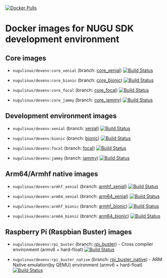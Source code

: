 [![Docker Pulls](https://img.shields.io/docker/pulls/nugulinux/devenv.svg)](https://hub.docker.com/r/nugulinux/devenv/)

# Docker images for NUGU SDK development environment

## Core images

* `nugulinux/devenv:core_xenial` (branch: [core_xenial](https://github.com/nugulinux/docker-devenv/tree/core_xenial))
  [![Build Status](https://github.com/nugulinux/docker-devenv/workflows/Docker%20publish%20-%20core_xenial/badge.svg)](https://github.com/nugulinux/docker-devenv/actions?query=workflow%3A%22Docker+publish+-+core_xenial%22)

* `nugulinux/devenv:core_bionic` (branch: [core_bionic](https://github.com/nugulinux/docker-devenv/tree/core_bionic))
  [![Build Status](https://github.com/nugulinux/docker-devenv/workflows/Docker%20publish%20-%20core_bionic/badge.svg)](https://github.com/nugulinux/docker-devenv/actions?query=workflow%3A%22Docker+publish+-+core_bionic%22)

* `nugulinux/devenv:core_focal` (branch: [core_focal](https://github.com/nugulinux/docker-devenv/tree/core_focal))
  [![Build Status](https://github.com/nugulinux/docker-devenv/workflows/Docker%20publish%20-%20core_focal/badge.svg)](https://github.com/nugulinux/docker-devenv/actions?query=workflow%3A%22Docker+publish+-+core_focal%22)

* `nugulinux/devenv:core_jammy` (branch: [core_jammy](https://github.com/nugulinux/docker-devenv/tree/core_jammy))
  [![Build Status](https://github.com/nugulinux/docker-devenv/workflows/Docker%20publish%20-%20core_jammy/badge.svg)](https://github.com/nugulinux/docker-devenv/actions?query=workflow%3A%22Docker+publish+-+core_jammy%22)

## Development environment images

* `nugulinux/devenv:xenial` (branch: [xenial](https://github.com/nugulinux/docker-devenv/tree/xenial))
  [![Build Status](https://github.com/nugulinux/docker-devenv/workflows/Docker%20publish%20-%20xenial/badge.svg)](https://github.com/nugulinux/docker-devenv/actions?query=workflow%3A%22Docker+publish+-+xenial%22)

* `nugulinux/devenv:bionic` (branch: [bionic](https://github.com/nugulinux/docker-devenv/tree/bionic))
  [![Build Status](https://github.com/nugulinux/docker-devenv/workflows/Docker%20publish%20-%20bionic/badge.svg)](https://github.com/nugulinux/docker-devenv/actions?query=workflow%3A%22Docker+publish+-+bionic%22)

* `nugulinux/devenv:focal` (branch: [focal](https://github.com/nugulinux/docker-devenv/tree/focal))
  [![Build Status](https://github.com/nugulinux/docker-devenv/workflows/Docker%20publish%20-%20focal/badge.svg)](https://github.com/nugulinux/docker-devenv/actions?query=workflow%3A%22Docker+publish+-+focal%22)

* `nugulinux/devenv:jammy` (branch: [jammy](https://github.com/nugulinux/docker-devenv/tree/jammy))
  [![Build Status](https://github.com/nugulinux/docker-devenv/workflows/Docker%20publish%20-%20jammy/badge.svg)](https://github.com/nugulinux/docker-devenv/actions?query=workflow%3A%22Docker+publish+-+jammy%22)

## Arm64/Armhf native images

* `nugulinux/devenv:armhf_xenial` (branch: [armhf_xenial](https://github.com/nugulinux/docker-devenv/tree/armhf_xenial))
  [![Build Status](https://github.com/nugulinux/docker-devenv/workflows/Docker%20publish%20-%20armhf_xenial/badge.svg)](https://github.com/nugulinux/docker-devenv/actions?query=workflow%3A%22Docker+publish+-+armhf_xenial%22)

* `nugulinux/devenv:arm64_xenial` (branch: [arm64_xenial](https://github.com/nugulinux/docker-devenv/tree/armhf_xenial))
  [![Build Status](https://github.com/nugulinux/docker-devenv/workflows/Docker%20publish%20-%20arm64_xenial/badge.svg)](https://github.com/nugulinux/docker-devenv/actions?query=workflow%3A%22Docker+publish+-+arm64_xenial%22)

* `nugulinux/devenv:armhf_bionic` (branch: [armhf_bionic](https://github.com/nugulinux/docker-devenv/tree/armhf_xenial))
  [![Build Status](https://github.com/nugulinux/docker-devenv/workflows/Docker%20publish%20-%20armhf_bionic/badge.svg)](https://github.com/nugulinux/docker-devenv/actions?query=workflow%3A%22Docker+publish+-+armhf_bionic%22)

* `nugulinux/devenv:arm64_bionic` (branch: [arm64_bionic](https://github.com/nugulinux/docker-devenv/tree/armhf_xenial))
  [![Build Status](https://github.com/nugulinux/docker-devenv/workflows/Docker%20publish%20-%20arm64_bionic/badge.svg)](https://github.com/nugulinux/docker-devenv/actions?query=workflow%3A%22Docker+publish+-+arm64_bionic%22)

## Raspberry Pi (Raspbian Buster) images

* `nugulinux/devenv:rpi_buster` (branch: [rpi_buster](https://github.com/nugulinux/docker-devenv/tree/rpi_buster)) - Cross compiler environment (armv6 + hard-float)
[![Build Status](https://github.com/nugulinux/docker-devenv/workflows/Docker%20publish%20-%20rpi_buster/badge.svg)](https://github.com/nugulinux/docker-devenv/actions?query=workflow%3A%22Docker+publish+-+rpi_buster%22)

* `nugulinux/devenv:rpi_buster_native` (branch: [rpi_buster_native](https://github.com/nugulinux/docker-devenv/tree/rpi_buster)) - ARM Native emulation(by QEMU) environment (armv6 + hard-float)
[![Build Status](https://github.com/nugulinux/docker-devenv/workflows/Docker%20publish%20-%20rpi_buster_native/badge.svg)](https://github.com/nugulinux/docker-devenv/actions?query=workflow%3A%22Docker+publish+-+rpi_buster_native%22)
